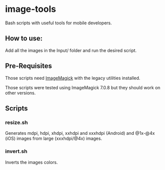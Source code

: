 # image-tools

Bash scripts with useful tools for mobile developers.

## How to use:

Add all the images in the Input/ folder and run the desired script.

## Pre-Requisites

Those scripts need [ImageMagick](https://imagemagick.org/index.php) with the legacy utilities installed.

Those scripts were tested using ImageMagick 7.0.8 but they should work on other versions.

## Scripts

### resize.sh

Generates mdpi, hdpi, xhdpi, xxhdpi and xxxhdpi (Android) and @1x-@4x (iOS) images from large (xxxhdpi/@4x) images.

### invert.sh

Inverts the images colors.

